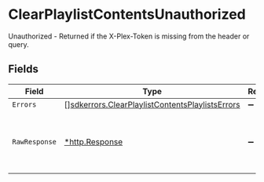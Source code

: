 # ClearPlaylistContentsUnauthorized

Unauthorized - Returned if the X-Plex-Token is missing from the header or query.


## Fields

| Field                                                                                                              | Type                                                                                                               | Required                                                                                                           | Description                                                                                                        |
| ------------------------------------------------------------------------------------------------------------------ | ------------------------------------------------------------------------------------------------------------------ | ------------------------------------------------------------------------------------------------------------------ | ------------------------------------------------------------------------------------------------------------------ |
| `Errors`                                                                                                           | [][sdkerrors.ClearPlaylistContentsPlaylistsErrors](../../models/sdkerrors/clearplaylistcontentsplaylistserrors.md) | :heavy_minus_sign:                                                                                                 | N/A                                                                                                                |
| `RawResponse`                                                                                                      | [*http.Response](https://pkg.go.dev/net/http#Response)                                                             | :heavy_minus_sign:                                                                                                 | Raw HTTP response; suitable for custom response parsing                                                            |